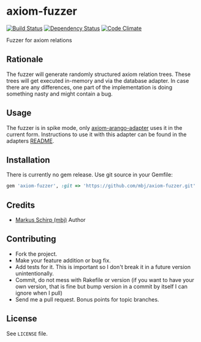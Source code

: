 axiom-fuzzer
==============

[![Build Status](https://secure.travis-ci.org/mbj/axiom-fuzzer.png?branch=master)](http://travis-ci.org/mbj/axiom-fuzzer)
[![Dependency Status](https://gemnasium.com/mbj/axiom-fuzzer.png)](https://gemnasium.com/mbj/axiom-fuzzer)
[![Code Climate](https://codeclimate.com/github/mbj/axiom-fuzzer.png)](https://codeclimate.com/github/mbj/axiom-fuzzer)

Fuzzer for axiom relations

Rationale
---------

The fuzzer will generate randomly structured axiom relation trees. These trees will get executed in-memory and via
the database adapter. In case there are any differences, one part of the implementation is doing something nasty and
might contain a bug.

Usage
-----

The fuzzer is in spike mode, only [axiom-arango-adapter](https://github.com/mbj/axiom-arango-adapter) uses it in the current form.
Instructions to use it with this adapter can be found in the adapters [README](https://github.com/mbj/axiom-arango-adapter#fuzzer).

Installation
------------

There is currently no gem release. Use git source in your Gemfile:

```ruby
gem 'axiom-fuzzer', :git => 'https://github.com/mbj/axiom-fuzzer.git'
```

Credits
-------

* [Markus Schirp (mbj)](https://github.com/mbj) Author

Contributing
-------------

* Fork the project.
* Make your feature addition or bug fix.
* Add tests for it. This is important so I don't break it in a
  future version unintentionally.
* Commit, do not mess with Rakefile or version
  (if you want to have your own version, that is fine but bump version in a commit by itself I can ignore when I pull)
* Send me a pull request. Bonus points for topic branches.

License
-------

See `LICENSE` file.
